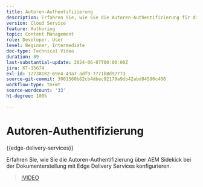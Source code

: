```yaml
---
title: Autoren-Authentifizierung
description: Erfahren Sie, wie Sie die Autoren-Authentifizierung für die Verwendung von Sidekick in Edge Delivery konfigurieren.
version: Cloud Service
feature: Authoring
topic: Content Management
role: Developer, User
level: Beginner, Intermediate
doc-type: Technical Video
duration: 89
last-substantial-update: 2024-06-07T00:00:00Z
jira: KT-15674
exl-id: 12738182-69e4-43a7-adf9-7771b0d92773
source-git-commit: 3001560b62cb4dbec92179a9db42abd84590c400
workflow-type: tm+mt
source-wordcount: '33'
ht-degree: 100%

---
```


# Autoren-Authentifizierung

{{edge-delivery-services}}

Erfahren Sie, wie Sie die Autoren-Authentifizierung über AEM Sidekick bei der Dokumenterstellung mit Edge Delivery Services konfigurieren.

>[!VIDEO](https://video.tv.adobe.com/v/3429594/?learn=on)
